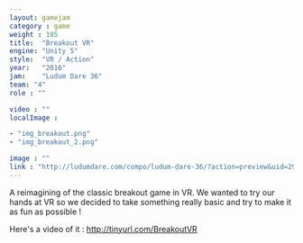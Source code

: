 ```yaml
---
layout: gamejam
category : game
weight : 105
title:  "Breakout VR"
engine: "Unity 5"
style:  "VR / Action"
year:   "2016"
jam:    "Ludum Dare 36"
team: "4"
role : ""

video : ""
localImage : 

- "img_breakout.png"
- "img_breakout_2.png"

image : ""
link : "http://ludumdare.com/compo/ludum-dare-36/?action=preview&uid=29314"
---
```

A reimagining of the classic breakout game in VR. We wanted to try our hands at VR so we decided to take something really basic and try to make it as fun as possible !

Here's a video of it : http://tinyurl.com/BreakoutVR